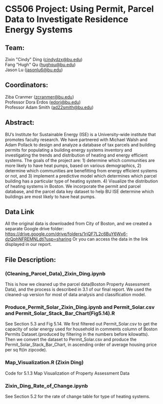 # CS506 Project: Using Permit, Parcel Data to Investigate Residence Energy Systems

## Team: 
Zixin "Cindy" Ding (cindydzx@bu.edu)<br/>
Fang "Hugh" Qu (hughqu@bu.edu)<br/>
Jason Lu (jasonlu6@bu.edu)<br/>

## Coordinators:
Ziba Cranmer (zcranmer@bu.edu)<br/>
Professor Dora Erdos (edori@bu.edu)<br/> 
Professor Adam Smith (ad22smith@bu.edu)<br/>

## Abstract:
BU’s Institute for Sustainable Energy (ISE) is a University-wide institute that promotes faculty research. We have partnered with Michael Walsh and Adam Pollack to design and analyze a database of tax parcels and building permits for populating a building energy systems inventory and investigating the trends and distribution of heating and energy efficient systems. The goals of the project are: 1) determine which communities are more likely to have heat pumps, based on various demographics, 2) determine which communities are benefitting from energy efficient systems or not, and 3) implement a predictive model which determines which parcel building has a particular type of heating system. 4) Visualize the distribution of heating systems in Boston. We incorporate the permit and parcel database, and the parcel data key dataset to help BU ISE determine which buildings are most likely to have heat pumps.

## Data Link
All the original data is downloaded from City of Boston, and we created a separate Google drive folder:
https://drive.google.com/drive/folders/1riQF7L2c6BuY6Wx6-dzQphNFREMNLdti?usp=sharing
Or you can access the data in the link displayed in our report.

## File Description:
### (Cleaning_Parcel_Data)_Zixin_Ding.ipynb
This is how we cleaned up the parcel data(Boston Property Assessment Data), and the process is described in 3.1 of our final report. We used the cleaned-up version for most of data analysis and classification model.

### Produce_Permit_Solar_Zixin_Ding.ipynb and Permit_Solar.csv and Permit_Solar_Stack_Bar_Chart(Fig5.14).R
See Section 5.3 and Fig 5.14. We first filtered out Permit_Solar.csv to get the capacity of solar energy used for household in comments column of Boston Permits Dataset.(produced by filtering in the numbers before kilowatts). Then we convert the dataset to Permit_Solar.csv and produce the Permit_Solar_Stack_Bar_Chart, in ascending order of average housing price per sq ft(in zipcode).

### Map_Visualization.R (Zixin Ding)
Code for 5.1.3 Map Visualization of Property Assessment Data

### Zixin_Ding_Rate_of_Change.ipynb
See Section 5.2 for the rate of change table for type of heating systems.


